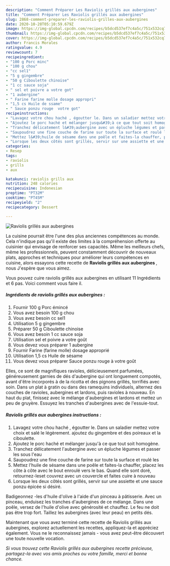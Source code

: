```yaml
---
description: "Comment Préparer Les Raviolis grillés aux aubergines"
title: "Comment Préparer Les Raviolis grillés aux aubergines"
slug: 2868-comment-preparer-les-raviolis-grilles-aux-aubergines
date: 2020-10-28T05:10:59.679Z
image: https://img-global.cpcdn.com/recipes/b5dcd537ef7c4a5c/751x532cq70/raviolis-grilles-aux-aubergines-photo-principale-de-la-recette.jpg
thumbnail: https://img-global.cpcdn.com/recipes/b5dcd537ef7c4a5c/751x532cq70/raviolis-grilles-aux-aubergines-photo-principale-de-la-recette.jpg
cover: https://img-global.cpcdn.com/recipes/b5dcd537ef7c4a5c/751x532cq70/raviolis-grilles-aux-aubergines-photo-principale-de-la-recette.jpg
author: Francis Morales
ratingvalue: 4.9
reviewcount: 7
recipeingredient:
- "100 g Porc minc"
- "100 g chou"
- "cc sel1"
- "5 g gingembre"
- "50 g Ciboulette chinoise"
- "1 cc sauce soja"
- " sel et poivre a votre got"
- "1 aubergine"
- " Farine farine molle dosage appropri"
- "1,5 cs Huile de ssame"
- " Sauce ponzu rouge  votre got"
recipeinstructions:
- "Lavagez votre chou haché , égoutter le. Dans un saladier mettez votre choix et salé le légèrement. ajoutez du gingembre et des poireaux et la ciboulette."
- "Ajoutez le porc haché et mélanger jusqu&#39;à ce que tout soit homogène."
- "Tranchez délicatement l&#39;aubergine avec un épluche légumes et passer les sous l&#39;eau"
- "Saupoudrez une fine couche de farine sur toute la surface et roulé les"
- "Mettez l&#39;huile de sésame dans une poêle et faites-la chauffer, placez les côte à côte avec le bout enroulé vers le bas. Quand elle sont doré, retournez-leset couvrez avec un couvercle et faites cuire à nouveau"
- "Lorsque les deux côtés sont grillés, servir sur une assiette et une sauce ponzu épicée si désiré."
categories:
- Resep
tags:
- raviolis
- grills
- aux

katakunci: raviolis grills aux 
nutrition: 248 calories
recipecuisine: Indonesian
preptime: "PT32M"
cooktime: "PT45M"
recipeyield: "2"
recipecategory: Dessert

---
```



![Raviolis grillés aux aubergines](https://img-global.cpcdn.com/recipes/b5dcd537ef7c4a5c/751x532cq70/raviolis-grilles-aux-aubergines-photo-principale-de-la-recette.jpg)

La cuisine pourrait être l'une des plus anciennes compétences au monde. Cela n'indique pas qu'il existe des limites à la compréhension offerte au cuisinier qui envisage de renforcer ses capacités. Même les meilleurs chefs, même les professionnels, peuvent constamment découvrir de nouveaux plats, approches et techniques pour améliorer leurs compétences en cuisine, alors essayons cette recette de <strong> Raviolis grillés aux aubergines </strong>, nous J'espère que vous aimez.

<!--inarticleads1-->

Vous pouvez cuire raviolis grillés aux aubergines en utilisant 11 Ingrédients et 6 pas. Voici comment vous faire il.

##### Ingrédients de raviolis grillés aux aubergines :

1. Fournir 100 g Porc émincé
1. Vous avez besoin 100 g chou
1. Vous avez besoin cc sel1
1. Utilisation 5 g gingembre
1. Préparer 50 g Ciboulette chinoise
1. Vous avez besoin 1 cc sauce soja
1. Utilisation  sel et poivre a votre goût
1. Vous devez vous préparer 1 aubergine
1. Fournir  Farine (farine molle) dosage approprié
1. Utilisation 1,5 cs Huile de sésame
1. Vous devez vous préparer  Sauce ponzu rouge à votre goût


Elles, ce sont de magnifiques ravioles, délicieusement parfumées, généreusement garnies de dés d&#39;aubergine qui ont longuement compotés, avant d&#39;être incorporés à de la ricotta et des pignons grillés, torrifiés avec soin. Dans un plat à gratin ou dans des ramequins individuels, alternez des couches de ravioles, aubergines et lardons, puis ravioles à nouveau. En haut du plat, finissez avec le mélange d&#39;aubergines et lardons et mettez un peu de gruyère. Essuyez les tranches d&#39;aubergines avec de l&#39;essuie-tout. 

<!--inarticleads2-->

##### Raviolis grillés aux aubergines instructions :

1. Lavagez votre chou haché , égoutter le. Dans un saladier mettez votre choix et salé le légèrement. ajoutez du gingembre et des poireaux et la ciboulette.
1. Ajoutez le porc haché et mélanger jusqu&#39;à ce que tout soit homogène.
1. Tranchez délicatement l&#39;aubergine avec un épluche légumes et passer les sous l&#39;eau
1. Saupoudrez une fine couche de farine sur toute la surface et roulé les
1. Mettez l&#39;huile de sésame dans une poêle et faites-la chauffer, placez les côte à côte avec le bout enroulé vers le bas. Quand elle sont doré, retournez-leset couvrez avec un couvercle et faites cuire à nouveau
1. Lorsque les deux côtés sont grillés, servir sur une assiette et une sauce ponzu épicée si désiré.


Badigeonnez -les d&#39;huile d&#39;olive à l&#39;aide d&#39;un pinceau à pâtisserie. Avec un pinceau, enduisez les tranches d&#39;aubergines de ce mélange. Dans une poêle, versez de l&#39;huile d&#39;olive avec générosité et chauffez. Le feu ne doit pas être trop fort. Taillez les aubergines (avec leur peau) en petits dés. 

<!--inarticleads1-->

<p>
Maintenant que vous avez terminé cette recette de Raviolis grillés aux aubergines, explorez actuellement les recettes, appliquez-la et appréciez également. Vous ne le reconnaissez jamais - vous avez peut-être découvert une toute nouvelle vocation.
</p>

<p>
<i>Si vous trouvez cette Raviolis grillés aux aubergines recette précieuse, partagez-la avec vos amis proches ou votre famille, merci et bonne chance.</i>
</p>
